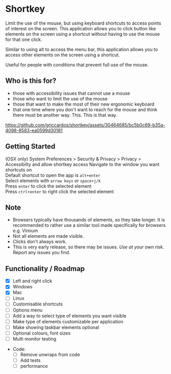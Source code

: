 # Shortkey

Limit the use of the mouse, but using keyboard shortcuts to access points of interest on the screen. This application allows you to click button like elements on the screen using a shortcut without having to use the mouse for that one click.

Similar to using alt to access the menu bar, this application allows you to access other elements on the screen using a shortcut.

Useful for people with conditions that prevent full use of the mouse.

## Who is this for?
- those with accessibility issues that cannot use a mouse
- those who want to limit the use of the mouse
- those that want to make the most of their new ergonomic keyboard
- that one time where you don't want to reach for the mouse and think there must be another way. This. This is that way.


https://github.com/griccardos/shortkey/assets/30464685/bc5b0c69-b35a-4098-8583-ea0599d30181


## Getting Started
(OSX only) System Preferences > Security & Privacy > Privacy > Accessibilty and allow shortkey access
Navigate to the window you want shortcuts on  
Default shortcut to open the app is `alt+enter`  
Select elements with `arrow keys` or `space+j/k`  
Press `enter` to click the selected element  
Press `ctrl+enter` to right click the selected element  

## Note
- Browsers typically have thousands of elements, so they take longer. It is recommended to rather use a similar tool made specifically for browsers e.g. Vimium
- Not all elements are made visible.
- Clicks don't always work.
- This is very early release, so there may be issues. *Use at your own risk*. Report any issues you find.



## Functionality / Roadmap
- [x] Left and right click
- [x] Windows
- [X] Mac
- [ ] Linux
- [ ] Customisable shortcuts
- [ ] Options menu
- [ ] Add a way to select type of elements you want visible
- [ ] Make type of elements customizable per application
- [ ] Make showing taskbar elements optional
- [ ] Optional colours, font sizes
- [ ] Multi monitor testing
- Code:
    - [ ] Remove unwraps from code
    - [ ] Add tests
    - [ ] performance
